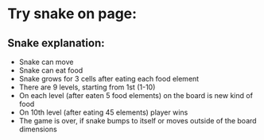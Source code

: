 # Try snake on page:

## Snake explanation:
 - Snake can move
 - Snake can eat food
 - Snake grows for 3 cells after eating each food element
 - There are 9 levels, starting from 1st (1-10)
 - On each level (after eaten 5 food elements) on the board is new kind of food
 - On 10th level (after eating 45 elements) player wins
 - The game is over, if snake bumps to itself or moves outside of the board dimensions
